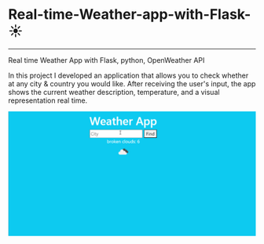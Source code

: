 # Real-time-Weather-app-with-Flask- ☀️
----------------------------------------------------------------------------------------------------------------
Real time Weather App with Flask, python, OpenWeather API 

In this project I developed an application that allows you to check whether at any city & country you would like.
After receiving the user's input, the app shows the current weather description, temperature, and a visual representation real time. 

![](https://github.com/AlbinaKrasykova/Real-time-Weather-app-with-Flask-/blob/main/WeatherApp_Demo.gif)



